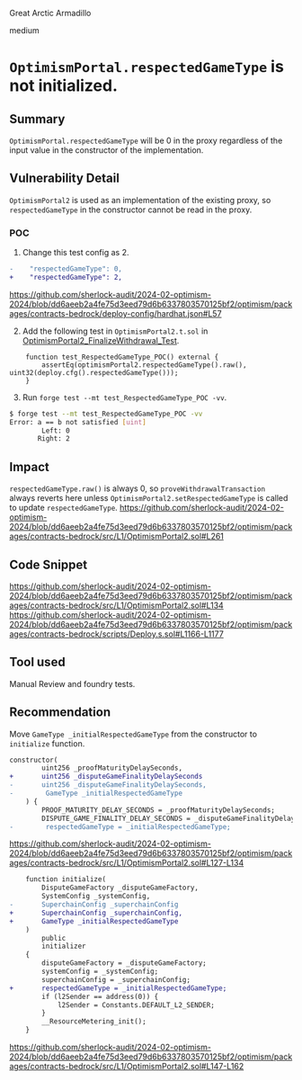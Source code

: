 Great Arctic Armadillo

medium

# `OptimismPortal.respectedGameType` is not initialized.

## Summary
`OptimismPortal.respectedGameType` will be 0 in the proxy regardless of the input value in the constructor of the implementation.

## Vulnerability Detail
`OptimismPortal2` is used as an implementation of the existing proxy, so `respectedGameType` in the constructor cannot be read in the proxy.

### POC
1. Change this test config as 2.
```diff
-    "respectedGameType": 0,
+    "respectedGameType": 2,
```
https://github.com/sherlock-audit/2024-02-optimism-2024/blob/dd6aeeb2a4fe75d3eed79d6b6337803570125bf2/optimism/packages/contracts-bedrock/deploy-config/hardhat.json#L57

2. Add the following test in `OptimismPortal2.t.sol` in [OptimismPortal2_FinalizeWithdrawal_Test](https://github.com/sherlock-audit/2024-02-optimism-2024/blob/dd6aeeb2a4fe75d3eed79d6b6337803570125bf2/optimism/packages/contracts-bedrock/test/L1/OptimismPortal2.t.sol#L363).
```solidity
    function test_RespectedGameType_POC() external {
        assertEq(optimismPortal2.respectedGameType().raw(), uint32(deploy.cfg().respectedGameType()));
    }
```

3. Run `forge test --mt test_RespectedGameType_POC -vv`.
```sh
$ forge test --mt test_RespectedGameType_POC -vv
Error: a == b not satisfied [uint]
        Left: 0
       Right: 2
```

## Impact
`respectedGameType.raw()` is always 0, so `proveWithdrawalTransaction` always reverts here unless `OptimismPortal2.setRespectedGameType` is called to update `respectedGameType`.
https://github.com/sherlock-audit/2024-02-optimism-2024/blob/dd6aeeb2a4fe75d3eed79d6b6337803570125bf2/optimism/packages/contracts-bedrock/src/L1/OptimismPortal2.sol#L261

## Code Snippet
https://github.com/sherlock-audit/2024-02-optimism-2024/blob/dd6aeeb2a4fe75d3eed79d6b6337803570125bf2/optimism/packages/contracts-bedrock/src/L1/OptimismPortal2.sol#L134
https://github.com/sherlock-audit/2024-02-optimism-2024/blob/dd6aeeb2a4fe75d3eed79d6b6337803570125bf2/optimism/packages/contracts-bedrock/scripts/Deploy.s.sol#L1166-L1177

## Tool used

Manual Review and foundry tests.

## Recommendation
Move `GameType _initialRespectedGameType` from the constructor to `initialize` function.
```diff
constructor(
        uint256 _proofMaturityDelaySeconds,
+       uint256 _disputeGameFinalityDelaySeconds
-       uint256 _disputeGameFinalityDelaySeconds,
-        GameType _initialRespectedGameType
    ) {
        PROOF_MATURITY_DELAY_SECONDS = _proofMaturityDelaySeconds;
        DISPUTE_GAME_FINALITY_DELAY_SECONDS = _disputeGameFinalityDelaySeconds;
-        respectedGameType = _initialRespectedGameType;
```
https://github.com/sherlock-audit/2024-02-optimism-2024/blob/dd6aeeb2a4fe75d3eed79d6b6337803570125bf2/optimism/packages/contracts-bedrock/src/L1/OptimismPortal2.sol#L127-L134

```diff
    function initialize(
        DisputeGameFactory _disputeGameFactory,
        SystemConfig _systemConfig,
-       SuperchainConfig _superchainConfig
+       SuperchainConfig _superchainConfig,
+       GameType _initialRespectedGameType
    )
        public
        initializer
    {
        disputeGameFactory = _disputeGameFactory;
        systemConfig = _systemConfig;
        superchainConfig = _superchainConfig;
+       respectedGameType = _initialRespectedGameType;
        if (l2Sender == address(0)) {
            l2Sender = Constants.DEFAULT_L2_SENDER;
        }
        __ResourceMetering_init();
    }
```
https://github.com/sherlock-audit/2024-02-optimism-2024/blob/dd6aeeb2a4fe75d3eed79d6b6337803570125bf2/optimism/packages/contracts-bedrock/src/L1/OptimismPortal2.sol#L147-L162
